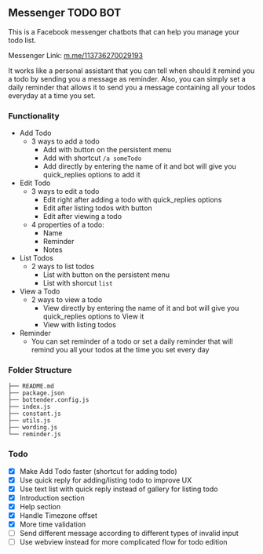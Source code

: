 ## Messenger TODO BOT

This is a Facebook messenger chatbots that can help you manage your todo list. 

Messenger Link: [m.me/113736270029193](http://m.me/113736270029193)

It works like a personal assistant that you can tell when should it remind you a todo by sending you a message  as reminder. Also, you can simply set a daily reminder that allows it to send you a message containing all your todos everyday at a time you set.



### Functionality

- Add Todo
  - 3 ways to add a todo
    - Add with button on the persistent menu
    - Add with shortcut `/a someTodo`
    - Add directly by entering the name of it and bot will give you quick_replies options to add it
- Edit Todo
  - 3 ways to edit a todo
    - Edit right after adding a todo with quick_replies options
    - Edit after listing todos with button
    - Edit after viewing a todo
  - 4 properties of a todo:
    - Name
    - Reminder
    - Notes
- List Todos
  - 2 ways to list todos
    - List with button on the persistent menu
    - List with shorcut `list`
- View a Todo
  - 2 ways to view a todo
    - View directly by entering the name of it and bot will give you quick_replies options to View it
    - View with listing todos
- Reminder
  - You can set reminder of a todo or set a daily reminder that will remind you all your todos at the time you set every day 


### Folder Structure

```
├── README.md
├── package.json
├── bottender.config.js
├── index.js
├── constant.js
├── utils.js
├── wording.js
└── reminder.js
```


### Todo

- [x] Make Add Todo faster (shortcut for adding todo)
- [x] Use quick reply for adding/listing todo to improve UX
- [x] Use text list with quick reply instead of gallery for listing todo
- [x] Introduction section
- [x] Help section
- [x] Handle Timezone offset
- [x] More time validation
- [ ] Send different message according to different types of invalid input
- [ ] Use webview instead for more complicated flow for todo edition

